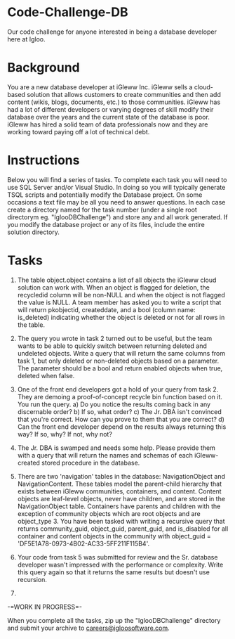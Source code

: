 # Code-Challenge-DB
Our code challenge for anyone interested in being a database developer here at Igloo.

# Background
You are a new database developer at iGleww Inc. iGleww sells a cloud-based solution that allows customers to create communities and then add content (wikis, blogs, documents, etc.) to those communities.
iGleww has had a lot of different developers or varying degrees of skill modify their database over the years and the current state of the database is poor. 
iGleww has hired a solid team of data professionals now and they are working toward paying off a lot of technical debt.

# Instructions
Below you will find a series of tasks. To complete each task you will need to use SQL Server and/or Visual Studio. In doing so you will typically generate TSQL scripts and potentially modify the Database project. On some occasions
a text file may be all you need to answer questions. In each case create a directory named for the task number (under a single root directorym eg. "IglooDBChallenge") and store any and all work generated. If you modify the database project or any 
of its files, include the entire solution directory.


# Tasks
1. The table object.object contains a list of all objects the iGleww cloud solution can work with. When an object is flagged for deletion, the recycledid column will be non-NULL and when the object is not flagged the value is NULL.
   A team member has asked you to write a script that will return pkobjectid, createddate, and a bool (column name: is_deleted) indicating whether the object is deleted or not for all rows in the table.

2. The query you wrote in task 2 turned out to be useful, but the team wants to be able to quickly switch between returning deleted and undeleted objects. Write a query that will return the same columns from task 1, but only deleted or non-deleted objects based on a parameter.
The parameter should be a bool and return enabled objects when true, deleted when false.

3. One of the front end developers got a hold of your query from task 2. They are demoing a proof-of-concept recycle bin function based on it. You run the query.
   a) Do you notice the results coming back in any discernable order? 
   b) If so, what order? 
   c) The Jr. DBA isn't convinced that you're correct. How can you prove to them that you are correct?
   d) Can the front end developer depend on the results always returning this way? If so, why? If not, why not?

4. The Jr. DBA is swamped and needs some help. Please provide them with a query that will return the names and schemas of each iGleww-created stored procedure in the database.

5. There are two 'navigation' tables in the database: NavigationObject and NavigationContent. These tables model the parent-child hierarchy that exists between iGleww communities, containers, and content. Content objects are leaf-level
   objects, never have children, and are stored in the NavigationObject table. Containers have parents and children with the exception of community objects which are root objects and are object_type 3.
   You have been tasked with writing a recursive query that returns community_guid, object_guid, parent_guid, and is_disabled for all container and content objects in the community with object_guid = 'DF5E1A78-0973-4B02-AC33-5FF211F115B4'.

6. Your code from task 5 was submitted for review and the Sr. database developer wasn't impressed with the performance or complexity. Write this query again so that it returns the same results but doesn't use recursion.

7.    

   
   
-=WORK IN PROGRESS=-
   
   
When you complete all the tasks, zip up the "IglooDBChallenge" directory and submit your archive to careers@igloosoftware.com.